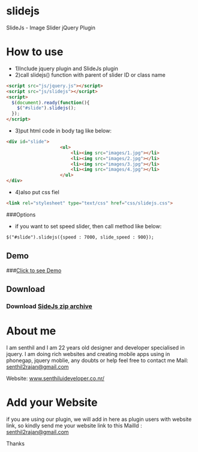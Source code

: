 slidejs
=======

SlideJs - Image Slider jQuery Plugin


How to use
==========

- 1)Include jquery plugin and SlideJs plugin
- 2)call slidejs() function with parent of slider ID or class name

```html
<script src="js/jquery.js"></script>
<script src="js/slidejs"></script>
<script>
  $(document).ready(function(){
    $("#slide").slidejs();
  });
</script>
```

- 3)put html code in body tag like below:
```html
<div id="slide">
					<ul>
						<li><img src="images/1.jpg"></li>
						<li><img src="images/2.jpg"></li>
						<li><img src="images/3.jpg"></li>
						<li><img src="images/4.jpg"></li>
					</ul>
</div>
```        

- 4)also put css fiel
```html
<link rel="stylesheet" type="text/css" href="css/slidejs.css">
```
###Options 

- if you want to set speed slider, then call method like below:
```html
$("#slide").slidejs({speed : 7000, slide_speed : 900});
```

## Demo

###[Click to see Demo](http://senthilraj.github.io/slidejs/)


## Download

### Download [SideJs zip archive](https://github.com/senthilraj/slidejs/archive/master.zip)


About me
========
 I am senthil and I am 22 years old designer and developer specialised in jquery. I am doing rich websites and creating mobile apps using in phonegap, jquery  moblie, any doubts or help feel free to contact me Mail: senthil2rajan@gmail.com

Website: www.senthiluideveloper.co.nr/

Add your Website
================

if you are using our plugin, we will add in here as plugin users with website link,
so kindly send me your website link to this MailId : senthil2rajan@gmail.com 

Thanks
